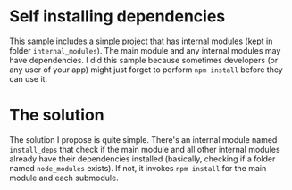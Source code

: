 # Self installing dependencies
This sample includes a simple project that has internal modules (kept in folder `internal_modules`).
The main module and any internal modules may have dependencies.
I did this sample because sometimes developers (or any user of your app) might just forget to perform `npm install` before they can use it.

# The solution
The solution I propose is quite simple. There's an internal module named `install_deps` that check if the main module and all other internal modules
already have their dependencies installed (basically, checking if a folder named `node_modules` exists).
If not, it invokes `npm install` for the main module and each submodule.